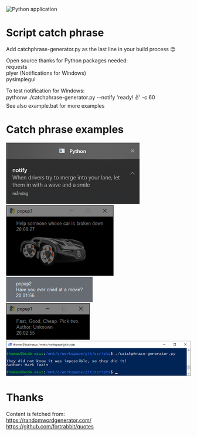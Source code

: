 ![Python application](https://github.com/twomas/scripts/workflows/Python%20application/badge.svg)
# Script catch phrase
Add catchphrase-generator.py as the last line in your build process 😊<br>

Open source thanks for Python packages needed:<br>
requests<br>
plyer (Notifications for Windows)<br>
pysimplegui<br>

To test notification for Windows:<br>
pythonw ./catchphrase-generator.py --notify 'ready! ✌️' -c 60<br>
See also example.bat for more examples<br>

# Catch phrase examples
![Notification](https://github.com/twomas/scripts/blob/master/screenshots/notification.png)
<br>
![Popup3](https://github.com/twomas/scripts/blob/master/screenshots/popup3.png)
<br>
![Popup2](https://github.com/twomas/scripts/blob/master/screenshots/popup2.png)
<br>
![Popup1](https://github.com/twomas/scripts/blob/master/screenshots/popup1.png)
<br>
![Console](https://github.com/twomas/scripts/blob/master/screenshots/console.png)

# Thanks
Content is fetched from:<br>
https://randomwordgenerator.com/<br>
https://github.com/fortrabbit/quotes<br>
